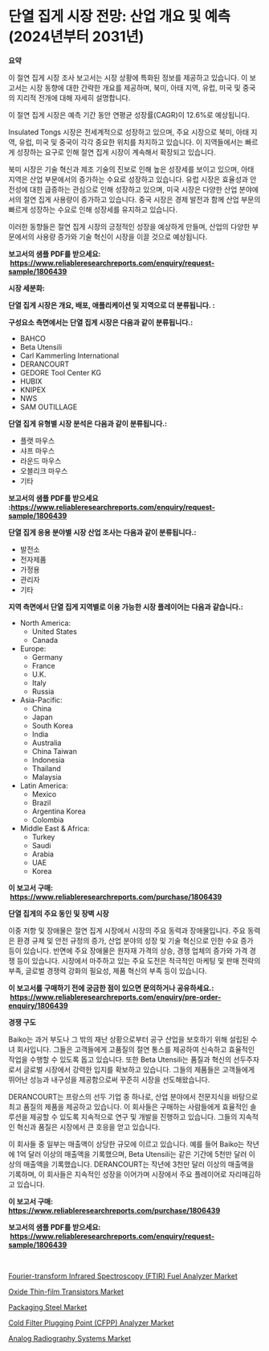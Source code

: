 <p><h1>단열 집게 시장 전망: 산업 개요 및 예측 (2024년부터 2031년)</h1></p><p><strong>요약</strong></p>
<p><p>이 절연 집게 시장 조사 보고서는 시장 상황에 특화된 정보를 제공하고 있습니다. 이 보고서는 시장 동향에 대한 간략한 개요를 제공하며, 북미, 아태 지역, 유럽, 미국 및 중국의 지리적 전개에 대해 자세히 설명합니다. </p><p>이 절연 집게 시장은 예측 기간 동안 연평균 성장률(CAGR)이 12.6%로 예상됩니다. </p><p>Insulated Tongs 시장은 전세계적으로 성장하고 있으며, 주요 시장으로 북미, 아태 지역, 유럽, 미국 및 중국이 각각 중요한 위치를 차지하고 있습니다. 이 지역들에서는 빠르게 성장하는 요구로 인해 절연 집게 시장이 계속해서 확장되고 있습니다. </p><p>북미 시장은 기술 혁신과 제조 기술의 진보로 인해 높은 성장세를 보이고 있으며, 아태 지역은 산업 부문에서의 증가하는 수요로 성장하고 있습니다. 유럽 시장은 효율성과 안전성에 대한 급증하는 관심으로 인해 성장하고 있으며, 미국 시장은 다양한 산업 분야에서의 절연 집게 사용량이 증가하고 있습니다. 중국 시장은 경제 발전과 함께 산업 부문의 빠르게 성장하는 수요로 인해 성장세를 유지하고 있습니다. </p><p>이러한 동향들은 절연 집게 시장의 긍정적인 성장을 예상하게 만들며, 산업의 다양한 부문에서의 사용량 증가와 기술 혁신이 시장을 이끌 것으로 예상됩니다.</p></p>
<p><strong>보고서의 샘플 PDF를 받으세요: &nbsp;<a href="https://www.reliableresearchreports.com/enquiry/request-sample/1806439">https://www.reliableresearchreports.com/enquiry/request-sample/1806439</a></strong></p>
<p><strong>시장 세분화:</strong></p>
<p><strong> 단열 집게 시장은 개요, 배포, 애플리케이션 및 지역으로 더 분류됩니다. :</strong></p>
<p><strong>구성요소 측면에서는 단열 집게 시장은 다음과 같이 분류됩니다.:</strong></p>
<p><ul><li>BAHCO</li><li>Beta Utensili</li><li>Carl Kammerling International</li><li>DERANCOURT</li><li>GEDORE Tool Center KG</li><li>HUBIX</li><li>KNIPEX</li><li>NWS</li><li>SAM OUTILLAGE</li></ul></p>
<p><strong> 단열 집게 유형별 시장 분석은 다음과 같이 분류됩니다.:</strong></p>
<p><ul><li>플랫 마우스</li><li>샤프 마우스</li><li>라운드 마우스</li><li>오블리크 마우스</li><li>기타</li></ul></p>
<p><strong>보고서의 샘플 PDF를 받으세요 :<a href="https://www.reliableresearchreports.com/enquiry/request-sample/1806439">https://www.reliableresearchreports.com/enquiry/request-sample/1806439</a></strong></p>
<p><strong> 단열 집게 응용 분야별 시장 산업 조사는 다음과 같이 분류됩니다.:</strong></p>
<p><ul><li>발전소</li><li>전자제품</li><li>가정용</li><li>관리자</li><li>기타</li></ul></p>
<p><strong>지역 측면에서 단열 집게 지역별로 이용 가능한 시장 플레이어는 다음과 같습니다.:</strong></p>
<p><ul>
    <li>
        North America:
        <ul>
            <li>United States</li>
            <li>Canada</li>
        </ul>
    </li>
    <li>
        Europe:
        <ul>
            <li>Germany</li>
            <li>France</li>
            <li>U.K.</li>
            <li>Italy</li>
            <li>Russia</li>
        </ul>
    </li>
    <li>
        Asia-Pacific:
        <ul>
            <li>China</li>
            <li>Japan</li>
            <li>South Korea</li>
            <li>India</li>
            <li>Australia</li>
            <li>China Taiwan</li>
            <li>Indonesia</li>
            <li>Thailand</li>
            <li>Malaysia</li>
        </ul>
    </li>
    <li>
        Latin America:
        <ul>
            <li>Mexico</li>
            <li>Brazil</li>
            <li>Argentina Korea</li>
            <li>Colombia</li>
        </ul>
    </li>
    <li>
        Middle East & Africa:
        <ul>
            <li>Turkey</li>
            <li>Saudi</li>
            <li>Arabia</li>
            <li>UAE</li>
            <li>Korea</li>
        </ul>
    </li>
    </ul></p>
<p><strong>이 보고서 구매: &nbsp;<a href="https://www.reliableresearchreports.com/purchase/1806439">https://www.reliableresearchreports.com/purchase/1806439</a></strong></p>
<p><strong>단열 집게의 주요 동인 및 장벽 시장</strong></p>
<p><p>이중 저항 및 장애물은 절연 집게 시장에서 시장의 주요 동력과 장애물입니다. 주요 동력은 환경 규제 및 안전 규정의 증가, 산업 분야의 성장 및 기술 혁신으로 인한 수요 증가 등이 있습니다. 반면에 주요 장애물은 원자재 가격의 상승, 경쟁 업체의 증가와 가격 경쟁 등이 있습니다. 시장에서 마주하고 있는 주요 도전은 적극적인 마케팅 및 판매 전략의 부족, 글로벌 경쟁력 강화의 필요성, 제품 혁신의 부족 등이 있습니다.</p></p>
<p><strong>이 보고서를 구매하기 전에 궁금한 점이 있으면 문의하거나 공유하세요.: &nbsp;<a href="https://www.reliableresearchreports.com/enquiry/pre-order-enquiry/1806439">https://www.reliableresearchreports.com/enquiry/pre-order-enquiry/1806439</a></strong></p>
<p><strong>경쟁 구도</strong></p>
<p><p>Baiko는 과거 부도나 그 밖의 재난 상황으로부터 공구 산업을 보호하기 위해 설립된 수녀 회사입니다. 그들은 고객들에게 고품질의 절연 통스를 제공하여 신속하고 효율적인 작업을 수행할 수 있도록 돕고 있습니다. 또한 Beta Utensili는 품질과 혁신의 선두주자로서 글로벌 시장에서 강력한 입지를 확보하고 있습니다. 그들의 제품들은 고객들에게 뛰어난 성능과 내구성을 제공함으로써 꾸준히 시장을 선도해왔습니다.</p><p>DERANCOURT는 프랑스의 선두 기업 중 하나로, 산업 분야에서 전문지식을 바탕으로 최고 품질의 제품을 제공하고 있습니다. 이 회사들은 구매하는 사람들에게 효율적인 솔루션을 제공할 수 있도록 지속적으로 연구 및 개발을 진행하고 있습니다. 그들의 지속적인 혁신과 품질은 시장에서 큰 호응을 얻고 있습니다.</p><p>이 회사들 중 일부는 매출액이 상당한 규모에 이르고 있습니다. 예를 들어 Baiko는 작년에 1억 달러 이상의 매출액을 기록했으며, Beta Utensili는 같은 기간에 5천만 달러 이상의 매출액을 기록했습니다. DERANCOURT는 작년에 3천만 달러 이상의 매출액을 기록하며, 이 회사들은 지속적인 성장을 이어가며 시장에서 주요 플레이어로 자리매김하고 있습니다.</p></p>
<p><strong>이 보고서 구매: &nbsp; <a href="https://www.reliableresearchreports.com/purchase/1806439">https://www.reliableresearchreports.com/purchase/1806439</a></strong></p>
<p><strong>보고서의 샘플 PDF를 받으세요: &nbsp;<a href="https://www.reliableresearchreports.com/enquiry/request-sample/1806439">https://www.reliableresearchreports.com/enquiry/request-sample/1806439</a></strong><strong></strong></p>
<p>&nbsp;</p>
<p><p><a href="https://meowing-lemming-dd3.notion.site/Fourier-transform-Infrared-Spectroscopy-FTIR-Fuel-Analyzer-Market-A-Comprehensive-Report-of-its-M-da7ff56e850249bcb455a6706e5de50b">Fourier-transform Infrared Spectroscopy (FTIR) Fuel Analyzer Market</a></p><p><a href="https://view.publitas.com/reportprime-1/oxide-thin-film-transistors-market-analysis-examines-its-scope-on-growth-opportunities-and-forecasted-trends-spanning-from-2023-to-2030/">Oxide Thin-film Transistors Market</a></p><p><a href="https://github.com/vimar16th/Market-Research-Report-List-3/blob/main/packaging-steel-market.md">Packaging Steel Market</a></p><p><a href="https://cute-banjo-8ca.notion.site/Cold-Filter-Plugging-Point-CFPP-Analyzer-Market-Size-Share-Trends-Analysis-Report-By-Material--8b96e8c8f4f8402b8d46b938e822bb98">Cold Filter Plugging Point (CFPP) Analyzer Market</a></p><p><a href="https://view.publitas.com/reportprime-1/decoding-the-analog-radiography-systems-market-a-deep-dive-into-the-latest-market-trends-market-segmentation-and-competitive-analysis/">Analog Radiography Systems Market</a></p></p>